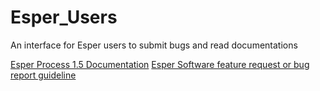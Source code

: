 # Esper_Users
An interface for Esper users to submit bugs and read documentations 

[Esper Process 1.5 Documentation](/Documentation_EsperProcess_1.5_Internal.md)
[Esper Software feature request or bug report guideline](/Documentation_BugReport.md)
